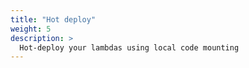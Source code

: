 ```yaml
---
title: "Hot deploy"
weight: 5
description: >
  Hot-deploy your lambdas using local code mounting
---
```


